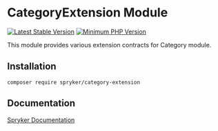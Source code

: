 # CategoryExtension Module
[![Latest Stable Version](https://poser.pugx.org/spryker/category-extension/v/stable.svg)](https://packagist.org/packages/spryker/category-extension)
[![Minimum PHP Version](https://img.shields.io/badge/php-%3E%3D%208.0-8892BF.svg)](https://php.net/)

This module provides various extension contracts for Category module.

## Installation

```
composer require spryker/category-extension
```

## Documentation

[Spryker Documentation](https://docs.spryker.com)
